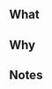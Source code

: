 ## What
<!-- What is changing in this PR? -->

## Why
<!-- Why are these changes being made? -->

## Notes
<!-- Add any additional notes here -->